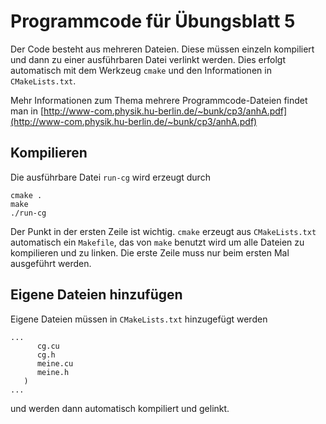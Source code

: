 # Programmcode für Übungsblatt 5

Der Code besteht aus mehreren Dateien. Diese müssen einzeln kompiliert und dann
zu einer ausführbaren Datei verlinkt werden. Dies erfolgt automatisch
mit dem Werkzeug `cmake` und den Informationen in `CMakeLists.txt`.

Mehr Informationen zum Thema mehrere Programmcode-Dateien findet man in
[http://www-com.physik.hu-berlin.de/~bunk/cp3/anhA.pdf](http://www-com.physik.hu-berlin.de/~bunk/cp3/anhA.pdf)

## Kompilieren
Die ausführbare Datei `run-cg` wird erzeugt durch
```
cmake .
make
./run-cg
```
Der Punkt in der ersten Zeile ist wichtig. `cmake` erzeugt aus `CMakeLists.txt`
automatisch ein `Makefile`, das von `make` benutzt wird um alle Dateien zu kompilieren und
zu linken. Die erste Zeile muss nur beim ersten Mal ausgeführt werden.

## Eigene Dateien hinzufügen
Eigene Dateien müssen in `CMakeLists.txt` hinzugefügt werden
```
...
      cg.cu
      cg.h
      meine.cu
      meine.h
   )
...
```
und werden dann automatisch kompiliert und gelinkt.